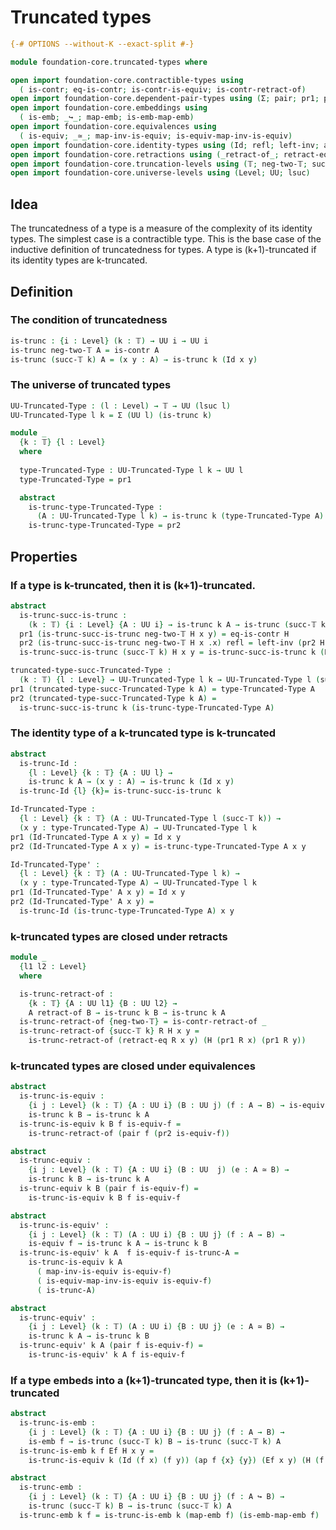 # Truncated types

```agda
{-# OPTIONS --without-K --exact-split #-}

module foundation-core.truncated-types where

open import foundation-core.contractible-types using
  ( is-contr; eq-is-contr; is-contr-is-equiv; is-contr-retract-of)
open import foundation-core.dependent-pair-types using (Σ; pair; pr1; pr2)
open import foundation-core.embeddings using
  ( is-emb; _↪_; map-emb; is-emb-map-emb)
open import foundation-core.equivalences using
  ( is-equiv; _≃_; map-inv-is-equiv; is-equiv-map-inv-is-equiv)
open import foundation-core.identity-types using (Id; refl; left-inv; ap)
open import foundation-core.retractions using (_retract-of_; retract-eq)
open import foundation-core.truncation-levels using (𝕋; neg-two-𝕋; succ-𝕋)
open import foundation-core.universe-levels using (Level; UU; lsuc)
```

## Idea

The truncatedness of a type is a measure of the complexity of its identity types. The simplest case is a contractible type. This is the base case of the inductive definition of truncatedness for types. A type is (k+1)-truncated if its identity types are k-truncated.

## Definition

### The condition of truncatedness

```agda
is-trunc : {i : Level} (k : 𝕋) → UU i → UU i
is-trunc neg-two-𝕋 A = is-contr A
is-trunc (succ-𝕋 k) A = (x y : A) → is-trunc k (Id x y)
```

### The universe of truncated types

```agda
UU-Truncated-Type : (l : Level) → 𝕋 → UU (lsuc l)
UU-Truncated-Type l k = Σ (UU l) (is-trunc k)

module _
  {k : 𝕋} {l : Level}
  where
  
  type-Truncated-Type : UU-Truncated-Type l k → UU l
  type-Truncated-Type = pr1

  abstract
    is-trunc-type-Truncated-Type :
      (A : UU-Truncated-Type l k) → is-trunc k (type-Truncated-Type A)
    is-trunc-type-Truncated-Type = pr2
```

## Properties

### If a type is k-truncated, then it is (k+1)-truncated.

```agda
abstract
  is-trunc-succ-is-trunc :
    (k : 𝕋) {i : Level} {A : UU i} → is-trunc k A → is-trunc (succ-𝕋 k) A
  pr1 (is-trunc-succ-is-trunc neg-two-𝕋 H x y) = eq-is-contr H
  pr2 (is-trunc-succ-is-trunc neg-two-𝕋 H x .x) refl = left-inv (pr2 H x)
  is-trunc-succ-is-trunc (succ-𝕋 k) H x y = is-trunc-succ-is-trunc k (H x y)

truncated-type-succ-Truncated-Type :
  (k : 𝕋) {l : Level} → UU-Truncated-Type l k → UU-Truncated-Type l (succ-𝕋 k)
pr1 (truncated-type-succ-Truncated-Type k A) = type-Truncated-Type A
pr2 (truncated-type-succ-Truncated-Type k A) =
  is-trunc-succ-is-trunc k (is-trunc-type-Truncated-Type A)
```

### The identity type of a k-truncated type is k-truncated

```agda
abstract
  is-trunc-Id :
    {l : Level} {k : 𝕋} {A : UU l} →
    is-trunc k A → (x y : A) → is-trunc k (Id x y)
  is-trunc-Id {l} {k}= is-trunc-succ-is-trunc k

Id-Truncated-Type :
  {l : Level} {k : 𝕋} (A : UU-Truncated-Type l (succ-𝕋 k)) →
  (x y : type-Truncated-Type A) → UU-Truncated-Type l k
pr1 (Id-Truncated-Type A x y) = Id x y
pr2 (Id-Truncated-Type A x y) = is-trunc-type-Truncated-Type A x y

Id-Truncated-Type' :
  {l : Level} {k : 𝕋} (A : UU-Truncated-Type l k) →
  (x y : type-Truncated-Type A) → UU-Truncated-Type l k
pr1 (Id-Truncated-Type' A x y) = Id x y
pr2 (Id-Truncated-Type' A x y) =
  is-trunc-Id (is-trunc-type-Truncated-Type A) x y
```

### k-truncated types are closed under retracts

```agda
module _
  {l1 l2 : Level}
  where

  is-trunc-retract-of :
    {k : 𝕋} {A : UU l1} {B : UU l2} →
    A retract-of B → is-trunc k B → is-trunc k A
  is-trunc-retract-of {neg-two-𝕋} = is-contr-retract-of _
  is-trunc-retract-of {succ-𝕋 k} R H x y =
    is-trunc-retract-of (retract-eq R x y) (H (pr1 R x) (pr1 R y))
```

### k-truncated types are closed under equivalences

```agda
abstract
  is-trunc-is-equiv :
    {i j : Level} (k : 𝕋) {A : UU i} (B : UU j) (f : A → B) → is-equiv f →
    is-trunc k B → is-trunc k A
  is-trunc-is-equiv k B f is-equiv-f =
    is-trunc-retract-of (pair f (pr2 is-equiv-f))

abstract
  is-trunc-equiv :
    {i j : Level} (k : 𝕋) {A : UU i} (B : UU  j) (e : A ≃ B) →
    is-trunc k B → is-trunc k A
  is-trunc-equiv k B (pair f is-equiv-f) =
    is-trunc-is-equiv k B f is-equiv-f

abstract
  is-trunc-is-equiv' :
    {i j : Level} (k : 𝕋) (A : UU i) {B : UU j} (f : A → B) →
    is-equiv f → is-trunc k A → is-trunc k B
  is-trunc-is-equiv' k A  f is-equiv-f is-trunc-A =
    is-trunc-is-equiv k A
      ( map-inv-is-equiv is-equiv-f)
      ( is-equiv-map-inv-is-equiv is-equiv-f)
      ( is-trunc-A)

abstract
  is-trunc-equiv' :
    {i j : Level} (k : 𝕋) (A : UU i) {B : UU j} (e : A ≃ B) →
    is-trunc k A → is-trunc k B
  is-trunc-equiv' k A (pair f is-equiv-f) =
    is-trunc-is-equiv' k A f is-equiv-f

```

### If a type embeds into a (k+1)-truncated type, then it is (k+1)-truncated

```agda
abstract
  is-trunc-is-emb :
    {i j : Level} (k : 𝕋) {A : UU i} {B : UU j} (f : A → B) →
    is-emb f → is-trunc (succ-𝕋 k) B → is-trunc (succ-𝕋 k) A
  is-trunc-is-emb k f Ef H x y =
    is-trunc-is-equiv k (Id (f x) (f y)) (ap f {x} {y}) (Ef x y) (H (f x) (f y))

abstract
  is-trunc-emb :
    {i j : Level} (k : 𝕋) {A : UU i} {B : UU j} (f : A ↪ B) →
    is-trunc (succ-𝕋 k) B → is-trunc (succ-𝕋 k) A
  is-trunc-emb k f = is-trunc-is-emb k (map-emb f) (is-emb-map-emb f)
```
